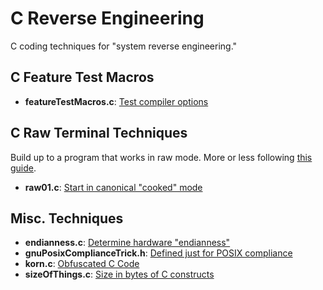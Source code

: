 # C Reverse Engineering

C coding techniques for "system reverse engineering."

## C Feature Test Macros

* **featureTestMacros.c**: [Test compiler options](ftm.md)

## C Raw Terminal Techniques

Build up to a program that works in raw mode.  More or less
following [this guide][1].

[1]: https://viewsourcecode.org/snaptoken/kilo/02.enteringRawMode.html

* **raw01.c**: [Start in canonical "cooked" mode](raw01.c)

## Misc. Techniques

* **endianness.c**: [Determine hardware "endianness"](endianess.c)
* **gnuPosixComplianceTrick.h**: [Defined just for POSIX compliance](gnuPosixComplianceTrick.h)
* **korn.c**: [Obfuscated C Code](korn.c)
* **sizeOfThings.c**: [Size in bytes of C constructs](sizeOfThings.c)
